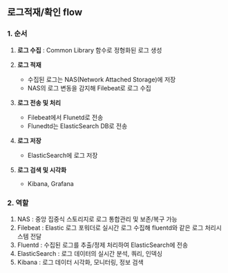 ## 로그적재/확인 flow

### 1. 순서
1. **로그 수집** : Common Library 함수로 정형화된 로그 생성


2. **로그 적재**
   - 수집된 로그는 NAS(Network Attached Storage)에 저장
   - NAS의 로그 변동을 감지해 Filebeat로 로그 수집


3. **로그 전송 및 처리**
   - Filebeat에서 Flunetd로 전송
   - Flunedtd는 ElasticSearch DB로 전송


4. **로그 저장**
   - ElasticSearch에 로그 저장


5. **로그 검색 및 시각화**
   - Kibana, Grafana

### 2. 역할
1. NAS : 중앙 집중식 스토리지로 로그 통합관리 및 보존/복구 가능
2. Filebeat : Elastic 로그 포워더로 실시간 로그 수집해 fluentd와 같은 로그 처리시스템 전달
3. Fluentd : 수집된 로그를 추출/정제 처리하여 ElasticSearch에 전송
4. ElasticSearch : 로그 데이터의 실시간 분석, 쿼리, 인덱싱
5. Kibana : 로그 데이터 시각화, 모니터링, 정보 검색

